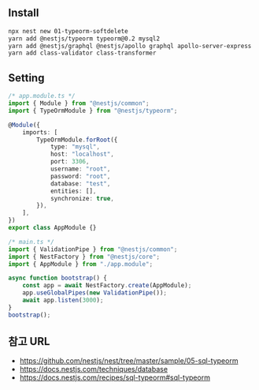 ## Install

```bash
npx nest new 01-typeorm-softdelete
yarn add @nestjs/typeorm typeorm@0.2 mysql2
yarn add @nestjs/graphql @nestjs/apollo graphql apollo-server-express
yarn add class-validator class-transformer
```

## Setting

```typescript
/* app.module.ts */
import { Module } from "@nestjs/common";
import { TypeOrmModule } from "@nestjs/typeorm";

@Module({
    imports: [
        TypeOrmModule.forRoot({
            type: "mysql",
            host: "localhost",
            port: 3306,
            username: "root",
            password: "root",
            database: "test",
            entities: [],
            synchronize: true,
        }),
    ],
})
export class AppModule {}
```

```typescript
/* main.ts */
import { ValidationPipe } from "@nestjs/common";
import { NestFactory } from "@nestjs/core";
import { AppModule } from "./app.module";

async function bootstrap() {
    const app = await NestFactory.create(AppModule);
    app.useGlobalPipes(new ValidationPipe());
    await app.listen(3000);
}
bootstrap();
```

## 참고 URL

-   https://github.com/nestjs/nest/tree/master/sample/05-sql-typeorm
-   https://docs.nestjs.com/techniques/database
-   https://docs.nestjs.com/recipes/sql-typeorm#sql-typeorm
